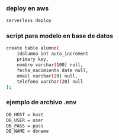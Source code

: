 ### deploy en aws

```bash
serverless deploy
```

### script para modelo en base de datos

```bash
create table alumno(
    idalumno int auto_increment
    primary key,
    nombre varchar(100) null,
    fecha_nacimiento date null,
    email varchar(20) null,
    telefono varchar(20) null
);
```

### ejemplo de archivo .env

```bash
DB_HOST = host
DB_USER = user
DB_PASS = pass
DB_NAME = dbname
```
